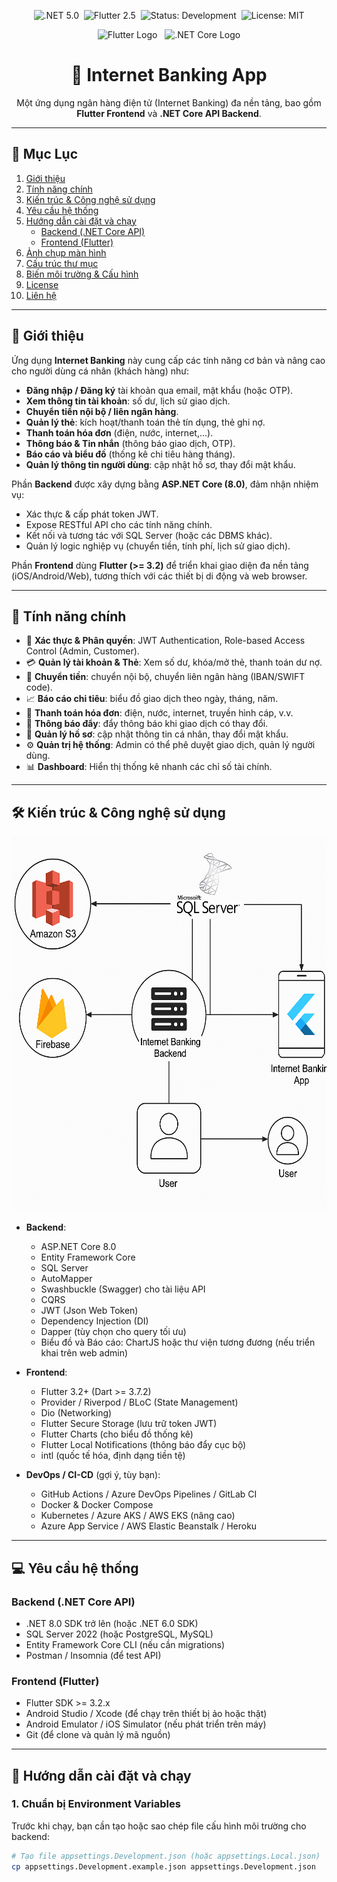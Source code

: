 <!--
███████████████████████████████████████████████████████████████████
README.md cho dự án Internet Banking Flutter + .NET API
Tạo bởi: Anh Khoa
Ngày: YYYY-MM-DD
███████████████████████████████████████████████████████████████████
-->

<!-- ===========================
     BANNER & BADGES
=========================== -->

<p align="center">
  <img src="https://img.shields.io/badge/.NET-5.0-blueviolet?logo=.net&logoColor=white" alt=".NET 5.0" /> 
  <img src="https://img.shields.io/badge/Flutter-2.5-blue?logo=flutter&logoColor=white" alt="Flutter 2.5" /> 
  <img src="https://img.shields.io/badge/Status-🚀%20Development-success" alt="Status: Development" /> 
  <img src="https://img.shields.io/badge/License-MIT-green" alt="License: MIT" />
</p>

<p align="center">
  <img src="https://raw.githubusercontent.com/flutter/website/master/src/_assets/image/flutter-lockup.png" width="240" alt="Flutter Logo" />  
  <img src="https://upload.wikimedia.org/wikipedia/commons/e/ee/.NET_Core_Logo.svg" width="180" alt=".NET Core Logo" />
</p>

<h1 align="center">🏦 Internet Banking App</h1>
<p align="center">Một ứng dụng ngân hàng điện tử (Internet Banking) đa nền tảng, bao gồm <strong>Flutter Frontend</strong> và <strong>.NET Core API Backend</strong>.</p>

---

## 📖 Mục Lục

1. [Giới thiệu](#-giới-thiệu)
2. [Tính năng chính](#-tính-năng-chính)
3. [Kiến trúc &amp; Công nghệ sử dụng](#-kiến-trúc--công-nghệ-sử-dụng)
4. [Yêu cầu hệ thống](#-yêu-cầu-hệ-thống)
5. [Hướng dẫn cài đặt và chạy](#-hướng-dẫn-cài-đặt-và-chạy)
   - [Backend (.NET Core API)](#backend-net-core-api)
   - [Frontend (Flutter)](#frontend-flutter)
6. [Ảnh chụp màn hình](#-ảnh-chụp-màn-hình)
7. [Cấu trúc thư mục](#-cấu-trúc-thư-mục)
8. [Biến môi trường &amp; Cấu hình](#-biến-môi-trường--cấu-hình)
9. [License](#-license)
10. [Liên hệ](#-liên-hệ)

---

## 📌 Giới thiệu

Ứng dụng **Internet Banking** này cung cấp các tính năng cơ bản và nâng cao cho người dùng cá nhân (khách hàng) như:

- **Đăng nhập / Đăng ký** tài khoản qua email, mật khẩu (hoặc OTP).
- **Xem thông tin tài khoản**: số dư, lịch sử giao dịch.
- **Chuyển tiền nội bộ / liên ngân hàng**.
- **Quản lý thẻ**: kích hoạt/thanh toán thẻ tín dụng, thẻ ghi nợ.
- **Thanh toán hóa đơn** (điện, nước, internet,…).
- **Thông báo & Tin nhắn** (thông báo giao dịch, OTP).
- **Báo cáo và biểu đồ** (thống kê chi tiêu hàng tháng).
- **Quản lý thông tin người dùng**: cập nhật hồ sơ, thay đổi mật khẩu.

Phần **Backend** được xây dựng bằng **ASP.NET Core (8.0)**, đảm nhận nhiệm vụ:

- Xác thực & cấp phát token JWT.
- Expose RESTful API cho các tính năng chính.
- Kết nối và tương tác với SQL Server (hoặc các DBMS khác).
- Quản lý logic nghiệp vụ (chuyển tiền, tính phí, lịch sử giao dịch).

Phần **Frontend** dùng **Flutter (>= 3.2)** để triển khai giao diện đa nền tảng (iOS/Android/Web), tương thích với các thiết bị di động và web browser.

---

## 🌟 Tính năng chính

- 🔐 **Xác thực & Phân quyền**: JWT Authentication, Role-based Access Control (Admin, Customer).
- 💳 **Quản lý tài khoản & Thẻ**: Xem số dư, khóa/mở thẻ, thanh toán dư nợ.
- 💸 **Chuyển tiền**: chuyển nội bộ, chuyển liên ngân hàng (IBAN/SWIFT code).
- 📈 **Báo cáo chi tiêu**: biểu đồ giao dịch theo ngày, tháng, năm.
- 🧾 **Thanh toán hóa đơn**: điện, nước, internet, truyền hình cáp, v.v.
- 🔔 **Thông báo đẩy**: đẩy thông báo khi giao dịch có thay đổi.
- 👤 **Quản lý hồ sơ**: cập nhật thông tin cá nhân, thay đổi mật khẩu.
- ⚙️ **Quản trị hệ thống**: Admin có thể phê duyệt giao dịch, quản lý người dùng.
- 📊 **Dashboard**: Hiển thị thống kê nhanh các chỉ số tài chính.

---

## 🛠️ Kiến trúc & Công nghệ sử dụng


<p align="center">
  <img src="docs/sodohethong.png" alt="Architecture Diagram" width="800" height="600" />
</p>


- **Backend**:

  - ASP.NET Core 8.0
  - Entity Framework Core
  - SQL Server
  - AutoMapper
  - Swashbuckle (Swagger) cho tài liệu API
  - CQRS
  - JWT (Json Web Token)
  - Dependency Injection (DI)
  - Dapper (tùy chọn cho query tối ưu)
  - Biểu đồ và Báo cáo: ChartJS hoặc thư viện tương đương (nếu triển khai trên web admin)
- **Frontend**:

  - Flutter 3.2+ (Dart >= 3.7.2)
  - Provider / Riverpod / BLoC (State Management)
  - Dio (Networking)
  - Flutter Secure Storage (lưu trữ token JWT)
  - Flutter Charts (cho biểu đồ thống kê)
  - Flutter Local Notifications (thông báo đẩy cục bộ)
  - intl (quốc tế hóa, định dạng tiền tệ)
- **DevOps / CI-CD** (gợi ý, tùy bạn):

  - GitHub Actions / Azure DevOps Pipelines / GitLab CI
  - Docker & Docker Compose
  - Kubernetes / Azure AKS / AWS EKS (nâng cao)
  - Azure App Service / AWS Elastic Beanstalk / Heroku

---

## 💻 Yêu cầu hệ thống

### Backend (.NET Core API)

- .NET 8.0 SDK trở lên (hoặc .NET 6.0 SDK)
- SQL Server 2022 (hoặc PostgreSQL, MySQL)
- Entity Framework Core CLI (nếu cần migrations)
- Postman / Insomnia (để test API)

### Frontend (Flutter)

- Flutter SDK >= 3.2.x
- Android Studio / Xcode (để chạy trên thiết bị ảo hoặc thật)
- Android Emulator / iOS Simulator (nếu phát triển trên máy)
- Git (để clone và quản lý mã nguồn)

---

## 🚀 Hướng dẫn cài đặt và chạy

### 1. Chuẩn bị Environment Variables

Trước khi chạy, bạn cần tạo hoặc sao chép file cấu hình môi trường cho backend:

```bash
# Tạo file appsettings.Development.json (hoặc appsettings.Local.json)
cp appsettings.Development.example.json appsettings.Development.json
```
